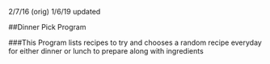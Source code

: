 2/7/16 (orig)
1/6/19 updated

##Dinner Pick Program

###This Program lists recipes to try and chooses a random recipe everyday for either dinner or lunch to prepare along with ingredients
